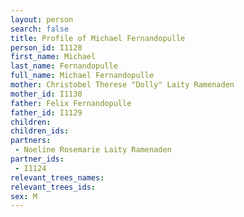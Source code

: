 ```yaml
---
layout: person
search: false
title: Profile of Michael Fernandopulle
person_id: I1128
first_name: Michael
last_name: Fernandopulle
full_name: Michael Fernandopulle
mother: Christobel Therese "Dolly" Laity Ramenaden
mother_id: I1130
father: Felix Fernandopulle
father_id: I1129
children:
children_ids:
partners:
 - Noeline Rosemarie Laity Ramenaden
partner_ids:
 - I1124
relevant_trees_names:
relevant_trees_ids:
sex: M
---
```


